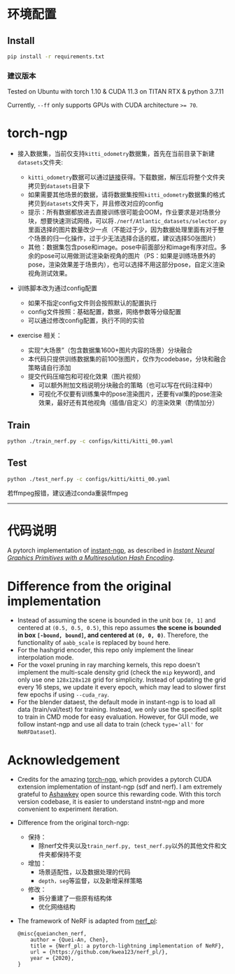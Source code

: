 # 环境配置

## Install
```bash
pip install -r requirements.txt
```
### 建议版本
Tested on Ubuntu with torch 1.10 & CUDA 11.3 on TITAN RTX & python 3.7.11

Currently, `--ff` only supports GPUs with CUDA architecture `>= 70`.

# torch-ngp
- 接入数据集，当前仅支持`kitti_odometry`数据集，首先在当前目录下新建`datasets`文件夹:
    - `kitti_odometry`数据可以通过[链接](https://studio.brainpp.com/dataset/3840?name=kiiti%EF%BC%88%E5%A4%84%E7%90%86%E8%BF%87%E7%9A%84%E9%83%A8%E5%88%86%E6%95%B0%E6%8D%AE%EF%BC%89)获得。下载数据，解压后将整个文件夹拷贝到`datasets`目录下
    - 如果需要其他场景的数据，请将数据集按照`kitti_odometry`数据集的格式拷贝到`datasets`文件夹下，并且修改对应的config
    - 提示：所有数据都放进去直接训练很可能会OOM，作业要求是对场景分块，想要快速测试网络，可以将`./nerf/Atlantic_datasets/selector.py`里面选择的图片数量改少一点（不能过于少，因为数据处理里面有对于整个场景的归一化操作，过于少无法选择合适的框，建议选择50张图片）
    - 其他：数据集包含pose和image。pose中前面部分和image有序对应。多余的pose可以用做测试渲染新视角的图片（PS：如果是训练场景外的pose，渲染效果差于场景内），也可以选择不用这部分pose，自定义渲染视角测试效果。

- 训练脚本改为通过config配置
    - 如果不指定config文件则会按照默认的配置执行
    - config文件按照：基础配置，数据，网络参数等分级配置
    - 可以通过修改config配置，执行不同的实验
 
- exercise 相关：
    - 实现“大场景”（包含数据集1600+图片内容的场景）分块融合
    - 本代码只提供训练数据集的前100张图片，仅作为codebase，分块和融合策略请自行添加
    - 提交代码压缩包和可视化效果（图片视频）
        - 可以额外附加文档说明分块融合的策略（也可以写在代码注释中）
        - 可视化不仅要有训练集中的pose渲染图片，还要有val集的pose渲染效果，最好还有其他视角（插值/自定义）的渲染效果（酌情加分）

## Train
```bash
python ./train_nerf.py -c configs/kitti/kitti_00.yaml
```
## Test
```bash
python ./test_nerf.py -c configs/kitti/kitti_00.yaml
```

若ffmpeg报错，建议通过conda重装ffmpeg

---
# 代码说明
A pytorch implementation of [instant-ngp](https://github.com/NVlabs/instant-ngp), as described in [_Instant Neural Graphics Primitives with a Multiresolution Hash Encoding_](https://nvlabs.github.io/instant-ngp/assets/mueller2022instant.pdf).


# Difference from the original implementation
* Instead of assuming the scene is bounded in the unit box `[0, 1]` and centered at `(0.5, 0.5, 0.5)`, this repo assumes **the scene is bounded in box `[-bound, bound]`, and centered at `(0, 0, 0)`**. Therefore, the functionality of `aabb_scale` is replaced by `bound` here.
* For the hashgrid encoder, this repo only implement the linear interpolation mode.
* For the voxel pruning in ray marching kernels, this repo doesn't implement the multi-scale density grid (check the `mip` keyword), and only use one `128x128x128` grid for simplicity. Instead of updating the grid every 16 steps, we update it every epoch, which may lead to slower first few epochs if using `--cuda_ray`.
* For the blender dataest, the default mode in instant-ngp is to load all data (train/val/test) for training. Instead, we only use the specified split to train in CMD mode for easy evaluation. However, for GUI mode, we follow instant-ngp and use all data to train (check `type='all'` for `NeRFDataset`).


# Acknowledgement

* Credits for the amazing [torch-ngp](https://github.com/ashawkey/torch-ngp), which provides a pytorch CUDA extension implementation of instant-ngp (sdf and nerf). I am extremely grateful to [Ashawkey](https://github.com/ashawkey) open source this rewarding code. With this torch version codebase, it is easier to understand instnt-ngp and more convenient to experiment iteration.

* Difference from the original torch-ngp:
    * 保持：
        * 除nerf文件夹以及`train_nerf.py, test_nerf.py`以外的其他文件和文件夹都保持不变
    * 增加：
        * 场景适配性，以及数据处理的代码
        * `depth，seg`等监督，以及新增采样策略
    * 修改：
        * 拆分重建了一些原有结构体
        * 优化网络结构

* The framework of NeRF is adapted from [nerf_pl](https://github.com/kwea123/nerf_pl):
    ```
    @misc{queianchen_nerf,
        author = {Quei-An, Chen},
        title = {Nerf_pl: a pytorch-lightning implementation of NeRF},
        url = {https://github.com/kwea123/nerf_pl/},
        year = {2020},
    }
    ```

